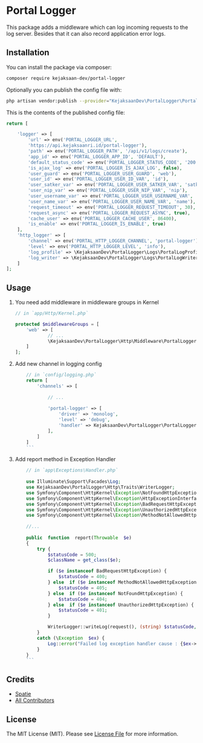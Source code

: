 # Portal Logger

This package adds a middleware which can log incoming requests to the log server. Besides that it can also record application error logs.

## Installation

You can install the package via composer:

```bash
composer require kejaksaan-dev/portal-logger
```

Optionally you can publish the config file with:

```bash
php artisan vendor:publish --provider="KejaksaanDev\PortalLogger\PortalLoggerServiceProvider" --tag="portal-logger-config" 
```

This is the contents of the published config file:

```php
return [

	'logger' => [
		'url' => env('PORTAL_LOGGER_URL',
		'https://api.kejaksaanri.id/portal-logger'),
		'path' => env('PORTAL_LOGGER_PATH', '/api/v1/logs/create'),
		'app_id' => env('PORTAL_LOGGER_APP_ID', 'DEFAULT'),
		'default_status_code' => env('PORTAL_LOGGER_STATUS_CODE', '200'),
		'is_ajax_log' => env('PORTAL_LOGGER_IS_AJAX_LOG', false),
		'user_guard' => env('PORTAL_LOGGER_USER_GUARD', 'web'),
		'user_id' => env('PORTAL_LOGGER_USER_ID_VAR', 'id'),
		'user_satker_var' => env('PORTAL_LOGGER_USER_SATKER_VAR', 'satker_id'),
		'user_nip_var' => env('PORTAL_LOGGER_USER_NIP_VAR', 'nip'),
		'user_username_var' => env('PORTAL_LOGGER_USER_USERNAME_VAR', 'username'),
		'user_name_var' => env('PORTAL_LOGGER_USER_NAME_VAR', 'name'),
		'request_timeout' => env('PORTAL_LOGGER_REQUEST_TIMEOUT', 30),
		'request_async' => env('PORTAL_LOGGER_REQUEST_ASYNC', true),
		'cache_user' => env('PORTAL_LOGGER_CACHE_USER', 86400),
		'is_enable' => env('PORTAL_LOGGER_IS_ENABLE', true)
	],
	'http_logger' => [
		'channel' => env('PORTAL_HTTP_LOGGER_CHANNEL', 'portal-logger'),
		'level' => env('PORTAL_HTTP_LOGGER_LEVEL', 'info'),
		'log_profile' => \KejaksaanDev\PortalLogger\Logs\PortalLogProfile::class,
		'log_writer' => \KejaksaanDev\PortalLogger\Logs\PortalLogWriter::class,
	]
];
```

## Usage

1. You need add middleware in middleware groups in Kernel

	```php
	// in `app/Http/Kernel.php`

	protected $middlewareGroups = [
	    'web' => [
			    // ...
			    \KejaksaanDev\PortalLogger\Http\Middleware\PortalLogger::class
		]
	];
	```
	
	
2. Add new channel in logging config
	```php
		// in `config/logging.php`
		return [
			'channels' => [
			
				// ...
				
				'portal-logger' => [
					'driver' => 'monolog',
					'level' => 'debug',
					'handler' => KejaksaanDev\PortalLogger\PortalLoggerHandler::class,
				],
			]
		]
		```

3. Add report method in Exception Handler
	```php
		// in `app\Exceptions\Handler.php`
		
		use Illuminate\Support\Facades\Log;
		use KejaksaanDev\PortalLogger\Http\Traits\WriterLogger;
		use Symfony\Component\HttpKernel\Exception\NotFoundHttpException;
		use Symfony\Component\HttpKernel\Exception\HttpExceptionInterface;
		use Symfony\Component\HttpKernel\Exception\BadRequestHttpException;
		use Symfony\Component\HttpKernel\Exception\UnauthorizedHttpException;
		use Symfony\Component\HttpKernel\Exception\MethodNotAllowedHttpException;
		
		//...
		
		public  function  report(Throwable  $e)
		{
			try {
				$statusCode = 500;
				$className = get_class($e);

				if ($e instanceof BadRequestHttpException) {
					$statusCode = 400;
				} else  if ($e instanceof MethodNotAllowedHttpException) {
					$statusCode = 405;
				} else  if ($e instanceof NotFoundHttpException) {
					$statusCode = 404;
				} else  if ($e instanceof UnauthorizedHttpException) {
					$statusCode = 401;
				}

				WriterLogger::writeLog(request(), (string) $statusCode, 'error', null, $className, $e->getMessage());
			}
			catch (\Exception  $ex) {
				Log::error("Failed log exception handler cause : {$ex->getMessage()}");
			}
		}
		```


## Credits

- [Spatie](https://github.com/spatie)
- [All Contributors](../../contributors)

## License

The MIT License (MIT). Please see [License File](LICENSE.md) for more information.